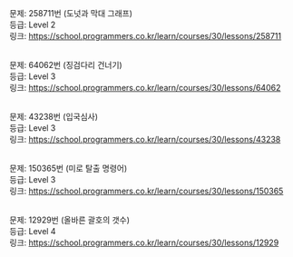 문제: 258711번 (도넛과 막대 그래프) <br/>
등급: Level 2 <br/>
링크: https://school.programmers.co.kr/learn/courses/30/lessons/258711 <br/>
 <br/>
 
문제: 64062번 (징검다리 건너기) <br/>
등급: Level 3 <br/>
링크: https://school.programmers.co.kr/learn/courses/30/lessons/64062 <br/>
 <br/>

문제: 43238번 (입국심사) <br/>
등급: Level 3 <br/>
링크: https://school.programmers.co.kr/learn/courses/30/lessons/43238 <br/>
 <br/>

문제: 150365번 (미로 탈출 명령어) <br/>
등급: Level 3 <br/>
링크: https://school.programmers.co.kr/learn/courses/30/lessons/150365 <br/>
 <br/>

문제: 12929번 (올바른 괄호의 갯수) <br/>
등급: Level 4 <br/>
링크: https://school.programmers.co.kr/learn/courses/30/lessons/12929 <br/>
 <br/>



